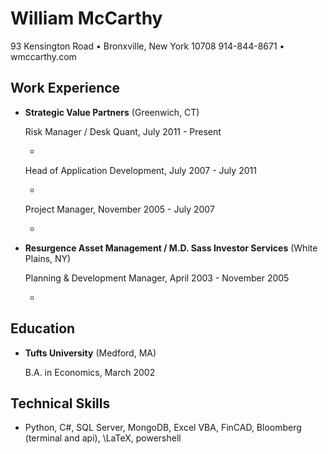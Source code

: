 William McCarthy
===============

93 Kensington Road • Bronxville, New York 10708 
914-844-8671 • wmccarthy.com

Work Experience
---------------

*   **Strategic Value Partners** (Greenwich, CT)

    Risk Manager / Desk Quant, July 2011 - Present

    -   

    Head of Application Development, July 2007 - July 2011

    -   

    Project Manager, November 2005 - July 2007

    -   

*   **Resurgence Asset Management / M.D. Sass Investor Services** (White Plains, NY)

    Planning & Development Manager, April 2003 - November 2005

    -   


Education
---------

*   **Tufts University** (Medford, MA)

    B.A. in Economics, March 2002


Technical Skills
------

*   Python, C#, SQL Server, MongoDB, Excel VBA, FinCAD, Bloomberg (terminal and api), \LaTeX, powershell


